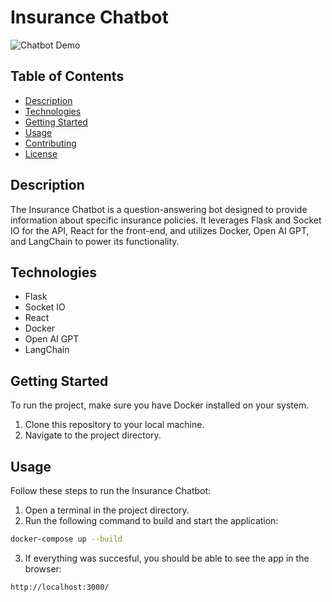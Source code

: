 # Insurance Chatbot

![Chatbot Demo](link-to-demo.gif)

## Table of Contents

- [Description](#description)
- [Technologies](#technologies)
- [Getting Started](#getting-started)
- [Usage](#usage)
- [Contributing](#contributing)
- [License](#license)

## Description

The Insurance Chatbot is a question-answering bot designed to provide information about specific insurance policies. It leverages Flask and Socket IO for the API, React for the front-end, and utilizes Docker, Open AI GPT, and LangChain to power its functionality.

## Technologies

- Flask
- Socket IO
- React
- Docker
- Open AI GPT
- LangChain

## Getting Started

To run the project, make sure you have Docker installed on your system.

1. Clone this repository to your local machine.
2. Navigate to the project directory.

## Usage

Follow these steps to run the Insurance Chatbot:

1. Open a terminal in the project directory.
2. Run the following command to build and start the application:

```bash
docker-compose up --build
```

3. If everything was succesful, you should be able to see the app in the browser:
```
http://localhost:3000/
```
